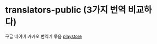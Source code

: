 # translators-public (3가지 번역 비교하다)

구글 네이버 카카오 번역기 묶음
[playstore](https://play.google.com/store/apps/details?id=com.koreanthinker.translators)
